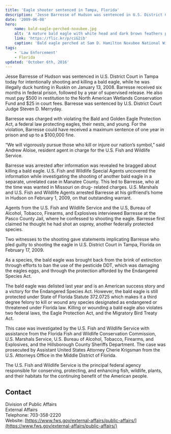 ```yaml
---
title: 'Eagle shooter sentenced in Tampa, Florida'
description: 'Jesse Barresse of Hudson was sentenced in U.S. District Court in Tampa today for intentionally shooting and killing a bald eagle, while he was illegally duck hunting in Ruskin.'
date: '2009-06-08'
hero:
    name: bald-eagle-perched-noxubee.jpg
    alt: 'A mature bald eagle with white head and dark brown feathers perched on a dead tree limb just over a giant nest.'
    link: 'https://flic.kr/p/ciG2ib'
    caption: 'Bald eagle perched at Sam D. Hamilton Noxubee National Wildlife Refuge. Photo by USFWS.'
tags:
    - 'Law Enforcement'
    - Florida
updated: 'October 6th, 2016'
---
```


Jesse Barresse of Hudson was sentenced in U.S. District Court in Tampa today for intentionally shooting and killing a bald eagle, while he was illegally duck hunting in Ruskin on January 13, 2008. Barresse received six months in federal prison, followed by a year of supervised release. He also must pay $500 in restitution to the North American Wetlands Conservation Fund and $25 in court fees. Barresse was sentenced by U.S. District Court Judge Steven D. Merryday.

Barresse was charged with violating the Bald and Golden Eagle Protection Act, a federal law protecting eagles, their nests, and young. For the violation, Barresse could have received a maximum sentence of one year in prison and up to a $100,000 fine.

“We will vigorously pursue those who kill or injure our nation’s symbol,” said Andrew Aloise, resident agent in charge for the U.S. Fish and Wildlife Service.

Barresse was arrested after information was revealed he bragged about killing a bald eagle. U.S. Fish and Wildlife Special Agents uncovered the information while investigating the shooting of another bald eagle in a separate, unrelated case in Manatee County. This led to Barresse, who at the time was wanted in Missouri on drug- related charges. U.S. Marshals and U.S. Fish and Wildlife Agents arrested Barresse at his girlfriend’s home in Hudson on February 1, 2009, on that outstanding warrant.

Agents from the U.S. Fish and Wildlife Service and the U.S, Bureau of Alcohol, Tobacco, Firearms, and Explosives interviewed Barresse at the Pasco County Jail, where he confessed to shooting the eagle. Barresse first claimed he thought he had shot an osprey, another federally protected species.

Two witnesses to the shooting gave statements implicating Barresse who pled guilty to shooting the eagle in U.S. District Court in Tampa, Florida on February 17, 2009.

As a species, the bald eagle was brought back from the brink of extinction through efforts to ban the use of the pesticide DDT, which was damaging the eagles eggs, and through the protection afforded by the Endangered Species Act.

The bald eagle was delisted last year and is an American success story and a victory for the Endangered Species Act. However, the bald eagle is still protected under State of Florida Statute 372.0725 which makes it a third degree felony to kill or wound any species designated as endangered or threatened under Florida law. Killing or wounding a bald eagle also violates two federal laws, the Eagle Protection Act, and the Migratory Bird Treaty Act.

This case was investigated by the U.S. Fish and Wildlife Service with assistance from the Florida Fish and Wildlife Conservation Commission, U.S. Marshals Service, U.S. Bureau of Alcohol, Tobacco, Firearms, and Explosives, and the Hillsborough County Sheriffs Department. The case was prosecuted by Assistant United States Attorney Cherie Krigsman from the U.S. Attorneys Office in the Middle District of Florida.

The U.S. Fish and Wildlife Service is the principal federal agency responsible for conserving, protecting, and enhancing fish, wildlife, plants, and their habitats for the continuing benefit of the American people.

## Contact

Division of Public Affairs  
External Affairs  
Telephone: 703-358-2220  
Website: [https://www.fws.gov/external-affairs/public-affairs/](https://www.fws.gov/external-affairs/public-affairs/)
